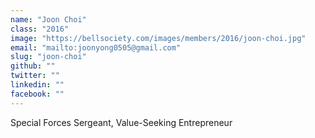 ```yaml
---
name: "Joon Choi"
class: "2016"
image: "https://bellsociety.com/images/members/2016/joon-choi.jpg"
email: "mailto:joonyong0505@gmail.com"
slug: "joon-choi"
github: ""
twitter: ""
linkedin: ""
facebook: ""
---
```

Special Forces Sergeant, Value-Seeking Entrepreneur